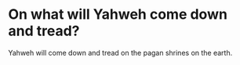 # On what will Yahweh come down and tread?

Yahweh will come down and tread on the pagan shrines on the earth.
